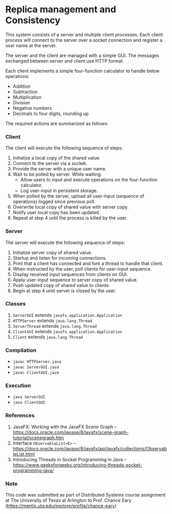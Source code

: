 # Replica management and Consistency

This  system consists of a server and multiple client processes. Each client process will connect to the server over a socket connection and register a user name at the server.

The server and the client are managed with a simple GUI. The messages exchanged between server and client use HTTP format.

Each client implements a simple four-function calculator to handle below operations:
- Addition
- Subtraction
- Multiplication
- Division
- Negative numbers
- Decimals to four digits, rounding up

The required actions are summarized as follows:

### Client
The client will execute the following sequence of steps:

1. Initialize a local copy of the shared value.
2. Connect to the server via a socket.
3. Provide the server with a unique user name.
4. Wait to be polled by server. While waiting:
   - Allow users to input and execute operations on the four-function
calculator.
   - Log user-input in persistent storage.
5. When polled by the server, upload all user-input (sequence of operations) logged since previous poll.
6. Overwrite local copy of shared value with server copy.
7. Notify user local copy has been updated.
8. Repeat at step 4 until the process is killed by the user.

### Server
The server will execute the following sequence of steps:
1. Initialize server copy of shared value.
2. Startup and listen for incoming connections.
3. Print that a client has connected and fork a thread to handle that client.
4. When instructed by the user, poll clients for user-input sequence.
5. Display received input sequences from clients on GUI.
6. Apply user-input sequence to server copy of shared value.
7. Push updated copy of shared value to clients.
8. Begin at step 4 until server is closed by the user.



### Classes

1. `ServerGUI` extends `javafx.application.Application`
2. `HTTPServer` extends `java.lang.Thread`
3. `ServerThread` extends `java.lang.Thread`
4. `ClientGUI` extends `javafx.application.Application`
5. `Client` extends `java.lang.Thread`


### Compilation  

- `javac HTTPServer.java`   
- `javac ServerGUI.java`   
- `javac ClientGUI.java`

### Execution
- `java ServerGUI`
- `java ClientGUI`

### References

1. JavaFX: Working with the JavaFX Scene Graph – https://docs.oracle.com/javase/8/javafx/scene-graph-tutorial/scenegraph.htm
2. Interface `ObservableList<E>` – https://docs.oracle.com/javase/8/javafx/api/javafx/collections/ObservableList.html
3. Introducing Threads in Socket Programming in Java – https://www.geeksforgeeks.org/introducing-threads-socket-programming-java/


### Note
This code was submitted as part of Distributed Systems course assignment at The University of Texas at Arlington to Prof. Chance Eary (https://mentis.uta.edu/explore/profile/chance-eary)
